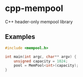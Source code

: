 # cpp-mempool
C++ header-only mempool library

## Examples
```C++
#include <mempool.h>

int main(int argc, char** argv) {
    unsigned capacity = 1024;
    pool = MemPool<int>(capacity);
}
```